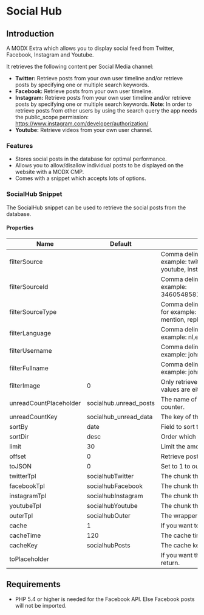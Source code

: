 # Social Hub #

## Introduction ##
A MODX Extra which allows you to display social feed from Twitter, Facebook, Instagram and Youtube.

It retrieves the following content per Social Media channel:

* **Twitter:** Retrieve posts from your own user timeline and/or retrieve posts by specifying one or multiple search keywords.
* **Facebook:** Retrieve posts from your own user timeline.
* **Instagram:** Retrieve posts from your own user timeline and/or retrieve posts by specifying one or multiple search keywords. **Note**: In order to retrieve posts from other users by using the search query the app needs the public_scope permission: https://www.instagram.com/developer/authorization/
* **Youtube:** Retrieve videos from your own user channel.

### Features ###
* Stores social posts in the database for optimal performance.
* Allows you to allow/disallow individual posts to be displayed on the website with a MODX CMP.
* Comes with a snippet which accepts lots of options.

### SocialHub Snippet ###
The SocialHub snippet can be used to retrieve the social posts from the database.

#### Properties ####
| **Name**               | **Default**            | **Description**                                                                                                                      |
|------------------------|------------------------|--------------------------------------------------------------------------------------------------------------------------------------|
| filterSource           |                        | Comma delimited list of sources to filter on, for example: twitter, youtube. Possible values: twitter, youtube, instagram, facebook. |
| filterSourceId         |                        | Comma delimited list of source ID's to filter on, for example: 346054858127851521,346047103086235649.                                |
| filterSourceType       |                        | Comma delimited list of source types to filter on, for example: post, mention. Possible values: post, mention, reply.                |
| filterLanguage         |                        | Comma delimited list of languages to filter on, for example: nl,en.                                                                  |
| filterUsername         |                        | Comma delimited list of usernames to filter on, for example: johndoe, janedoe                                                        |
| filterFullname         |                        | Comma delimited list of fullnames to filter on, for example: johndoe, janedoe                                                        |
| filterImage            | 0                      | Only retrieve posts that have an image. Possible values are either 0 or 1.                                                           |
| unreadCountPlaceholder | socialhub.unread_posts | The name of the placeholder of the unread posts counter.                                                                             |
| unreadCountKey         | socialhub_unread_data  | The key of the unread count cookie data holder.                                                                                      |
| sortBy                 | date                   | Field to sort the posts by.                                                                                                          |
| sortDir                | desc                   | Order which to sort the posts by.                                                                                                    |
| limit                  | 30                     | Limit the amount of posts.                                                                                                           |
| offset                 | 0                      | Retrieve posts by the defined offset.                                                                                                |
| toJSON                 | 0                      | Set to 1 to output the results to JSON.                                                                                              |
| twitterTpl             | socialhubTwitter       | The chunk that is used for a twitter post.                                                                                           |
| facebookTpl            | socialhubFacebook      | The chunk that is used for a facebook post.                                                                                          |
| instagramTpl           | socialhubInstagram     | The chunk that is used for a instagram post.                                                                                         |
| youtubeTpl             | socialhubYoutube       | The chunk that is used for a youtube post.                                                                                           |
| outerTpl               | socialhubOuter         | The wrapper chunk use [[+output]] within.                                                                                            |
| cache                  | 1                      | If you want to cache the output.                                                                                                     |
| cacheTime              | 120                    | The cache time.                                                                                                                      |
| cacheKey               | socialhubPosts         | The cache key.                                                                                                                       |
| toPlaceholder          |                        | If you want the output in placeholder instead of a return.                                                                           |


## Requirements ##
* PHP 5.4 or higher is needed for the Facebook API. Else Facebook posts will not be imported.


